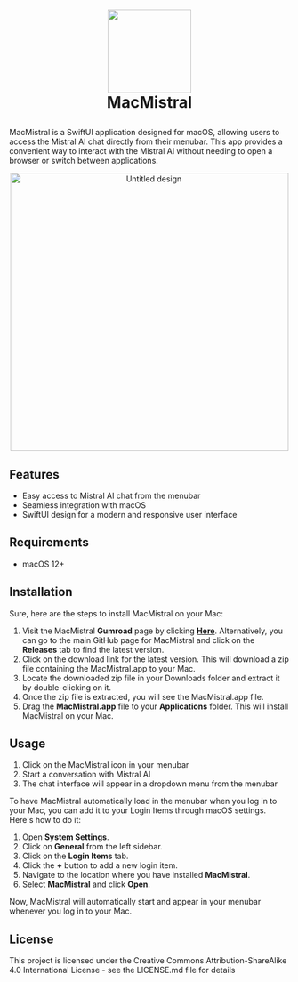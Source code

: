 # <p align="center"> <img src="https://github.com/peterdsp/MacMistral/assets/45949870/263217c7-9683-4cd9-972e-9b742abcdc82" width="150" height="150" /> <br> MacMistral </p>

MacMistral is a SwiftUI application designed for macOS, allowing users to access the Mistral AI chat directly from their menubar. This app provides a convenient way to interact with the Mistral AI without needing to open a browser or switch between applications.
<p align="center"> <img src="https://github.com/peterdsp/MacMistral/assets/45949870/e96cf819-e165-4f18-b44b-01dbb2bd2158" width="500" alt="Untitled design"> </p>

## Features

- Easy access to Mistral AI chat from the menubar
- Seamless integration with macOS
- SwiftUI design for a modern and responsive user interface

## Requirements

- macOS 12+

## Installation

Sure, here are the steps to install MacMistral on your Mac:

1. Visit the MacMistral **Gumroad** page by clicking [**Here**](https://peterdsp.gumroad.com/l/macmistral). Alternatively, you can go to the main GitHub page for MacMistral and click on the **Releases** tab to find the latest version.
2. Click on the download link for the latest version. This will download a zip file containing the MacMistral.app to your Mac.
3. Locate the downloaded zip file in your Downloads folder and extract it by double-clicking on it.
4. Once the zip file is extracted, you will see the MacMistral.app file.
5. Drag the **MacMistral.app** file to your **Applications** folder. This will install MacMistral on your Mac.

## Usage

1. Click on the MacMistral icon in your menubar
2. Start a conversation with Mistral AI
3. The chat interface will appear in a dropdown menu from the menubar

To have MacMistral automatically load in the menubar when you log in to your Mac, you can add it to your Login Items through macOS settings. Here's how to do it:

1. Open **System Settings**.
2. Click on **General** from the left sidebar.
3. Click on the **Login Items** tab.
4. Click the **+** button to add a new login item.
5. Navigate to the location where you have installed **MacMistral**.
6. Select **MacMistral** and click **Open**.

Now, MacMistral will automatically start and appear in your menubar whenever you log in to your Mac.

## License

This project is licensed under the Creative Commons Attribution-ShareAlike 4.0 International License - see the LICENSE.md file for details
